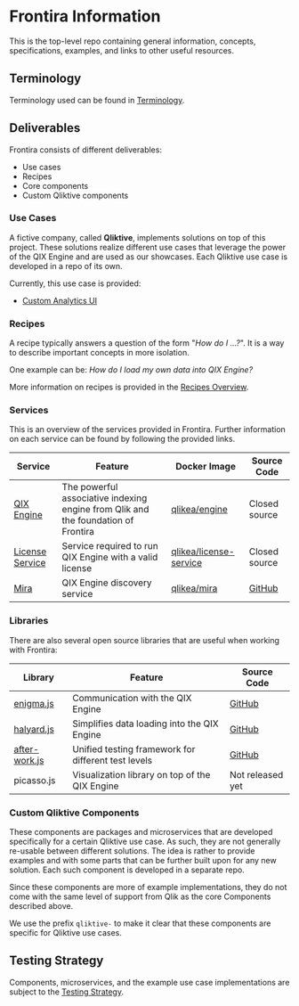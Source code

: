 # Frontira Information

This is the top-level repo containing general information, concepts, specifications, examples, and links to other useful resources.

## Terminology

Terminology used can be found in [Terminology](./docs/terminology.md).

## Deliverables

Frontira consists of different deliverables:

- Use cases
- Recipes
- Core components
- Custom Qliktive components

### Use Cases

A fictive company, called **Qliktive**, implements solutions on top of this project. These solutions realize different use cases that leverage the power of the QIX Engine and are used as our showcases. Each Qliktive use case is developed in a repo of its own.

Currently, this use case is provided:

- [Custom Analytics UI](./docs/use-cases/use-case-custom-analytics/README.md)

### Recipes

A recipe typically answers a question of the form "_How do I ...?_". It is a way to describe important concepts in more isolation.

One example can be: _How do I load my own data into QIX Engine?_

More information on recipes is provided in the [Recipes Overview](./docs/recipes/).

### Services

This is an overview of the services provided in Frontira. Further information on each service can be found by following the provided links.

| Service    | Feature | Docker Image | Source Code |
| ---------- | ------- | ------------ | ----------- |
| [QIX Engine](./docs/services/qix-engine/) | The powerful associative indexing engine from Qlik and the foundation of Frontira | [qlikea/engine](https://hub.docker.com/r/qlikea/engine) | Closed source |
| [License Service](./docs/services/license-service/) | Service required to run QIX Engine with a valid license | [qlikea/license-service](https://hub.docker.com/r/qlikea/license-service) | Closed source |
| [Mira](./docs/services/mira/) | QIX Engine discovery service | [qlikea/mira](https://hub.docker.com/r/qlikea/mira) | [GitHub](https://github.com/qlik-ea/mira) |

### Libraries

There are also several open source libraries that are useful when working with Frontira:

| Library | Feature | Source Code |
| ------- | ------- | ----------- |
| [enigma.js](https://github.com/qlik-oss/enigma.js/) | Communication with the QIX Engine | [GitHub](https://github.com/qlik-oss/enigma.js/) |
| [halyard.js](https://github.com/qlik-oss/halyard.js) | Simplifies data loading into the QIX Engine | [GitHub](https://github.com/qlik-oss/halyard.js) |
| [after-work.js](https://github.com/qlik-oss/after-work.js) | Unified testing framework for different test levels | [GitHub](https://github.com/qlik-oss/after-work.js) |
| picasso.js | Visualization library on top of the QIX Engine | Not released yet |

### Custom Qliktive Components

These components are packages and microservices that are developed specifically for a certain Qliktive use case. As such, they are not generally re-usable between different solutions. The idea is rather to provide examples and with some parts that can be further built upon for any new solution. Each such component is developed in a separate repo.

Since these components are more of example implementations, they do not come with the same level of support from Qlik as the core Components described above.

We use the prefix `qliktive-` to make it clear that these components are specific for Qliktive use cases.

## Testing Strategy

Components, microservices, and the example use case implementations are subject to the [Testing Strategy](./docs/testing-strategy.md).
